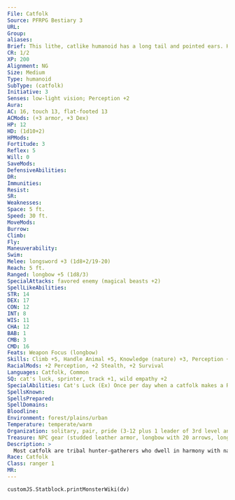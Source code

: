 ```yaml
---
File: Catfolk
Source: PFRPG Bestiary 3
URL: 
Group: 
aliases: 
Brief: This lithe, catlike humanoid has a long tail and pointed ears. Her feline eyes sparkle with curiosity and mischief.
CR: 1/2
XP: 200
Alignment: NG
Size: Medium
Type: humanoid
SubType: (catfolk)
Initiative: 3
Senses: low-light vision; Perception +2
Aura: 
AC: 16, touch 13, flat-footed 13
ACMods: (+3 armor, +3 Dex)
HP: 12
HD: (1d10+2)
HPMods: 
Fortitude: 3
Reflex: 5
Will: 0
SaveMods: 
DefensiveAbilities: 
DR: 
Immunities: 
Resist: 
SR: 
Weaknesses: 
Space: 5 ft.
Speed: 30 ft.
MoveMods: 
Burrow: 
Climb: 
Fly: 
Maneuverability: 
Swim: 
Melee: longsword +3 (1d8+2/19-20)
Reach: 5 ft.
Ranged: longbow +5 (1d8/3)
SpecialAttacks: favored enemy (magical beasts +2)
SpellLikeAbilities: 
STR: 14
DEX: 17
CON: 12
INT: 8
WIS: 11
CHA: 12
BAB: 1
CMB: 3
CMD: 16
Feats: Weapon Focus (longbow)
Skills: Climb +5, Handle Animal +5, Knowledge (nature) +3, Perception +2, Stealth +8, Survival +6
RacialMods: +2 Perception, +2 Stealth, +2 Survival
Languages: Catfolk, Common
SQ: cat's luck, sprinter, track +1, wild empathy +2
SpecialAbilities: Cat's Luck (Ex) Once per day when a catfolk makes a Reflex saving throw, it can roll the saving throw twice and take the better result. It must decide to use this ability before the saving throw is attempted.  Sprinter (Ex) A catfolk gains a 10-foot racial bonus to its speed when using the charge, run, or withdraw actions.
SpellsKnown: 
SpellsPrepared: 
SpellDomains: 
Bloodline: 
Environment: forest/plains/urban
Temperature: temperate/warm
Organization: solitary, pair, pride (3-12 plus 1 leader of 3rd level and 1-4 cheetahs or leopards), or tribe (13-60 plus 50% noncombatants and 1 subchief of 3rd level per 10 adults, and 1 chief of 6th level plus 6-12 cheetahs or leopards)
Treasure: NPC gear (studded leather armor, longbow with 20 arrows, longsword, other treasure)
Description: >
  Most catfolk are tribal hunter-gatherers who dwell in harmony with nature, though some tribes have acclimated well to urban environments. As a culture, catfolk are loyal, generous, and amiable. They like belonging to and being at harmony with a group whose members work together to accomplish their needs and wants. Tribal catfolk prefer for the most capable societal members to lead, so every tribe has a council of elevated subchiefs. A tribe's chief is usually the most competent (and magically talented) member of that tribe.  Personal growth is part of catfolk culture, as is expression as a means of personal exploration. Catfolk have few taboos, and often exhibit harmless but strange eccentricities. Individuals cultivate a wide range of pursuits and self-expression, taking risks others might label unwise. Most individual catfolk like to be the center of attention, but not at the cost of group cohesion.  CATFOLK CHARACTERS  Catfolk have no racial Hit Dice, gaining their capabilities from class levels. All catfolk have the following racial traits.  +2 Dexterity, -2 Wisdom, +2 Charisma: Catfolk are agile and amiable, but they are known for their lack of common sense and self-control.  Low-Light Vision: In dim light, catfolk can see twice as far as humans.  Cat's Luck: See above.  Sprinter: See above.  Natural Hunter: Catfolk receive a +2 racial bonus on Perception, Stealth, and Survival checks.  Languages: Catfolk speak Catfolk and Common. A catfolk who has a high Intelligence score can choose from the following bonus languages: Elven, Gnoll, Gnome, Goblin, Halfling, Orc, and Sylvan.
Race: Catfolk
Class: ranger 1
MR: 
---
```

```dataviewjs
customJS.Statblock.printMonsterWiki(dv)
```
